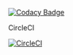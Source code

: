 [![Codacy Badge](https://api.codacy.com/project/badge/Grade/d07dd81bddb140bba2c12b227e10badc)](https://www.codacy.com/app/gaurav714/ibm-w2-buzzup-server?utm_source=github.com&amp;utm_medium=referral&amp;utm_content=gaurav714/ibm-w2-buzzup-server&amp;utm_campaign=Badge_Grade)

CircleCI

[![CircleCI](https://circleci.com/gh/stackroute-immersive/ibm-w2-buzzup-server/tree/v1.1.0.svg?style=svg)](https://circleci.com/gh/stackroute-immersive/ibm-w2-buzzup-server/tree/v1.1.0)
